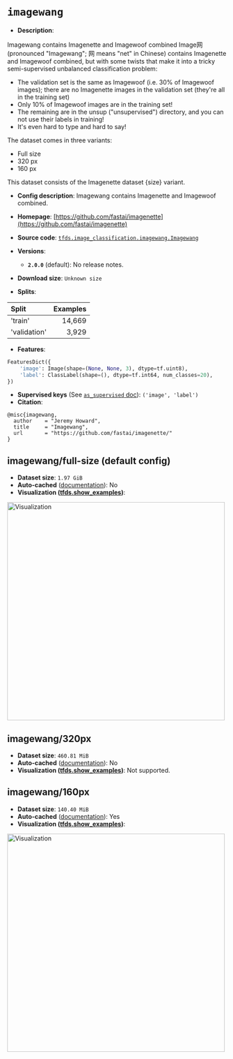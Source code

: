 <div itemscope itemtype="http://schema.org/Dataset">
  <div itemscope itemprop="includedInDataCatalog" itemtype="http://schema.org/DataCatalog">
    <meta itemprop="name" content="TensorFlow Datasets" />
  </div>

  <meta itemprop="name" content="imagewang" />
  <meta itemprop="description" content="Imagewang contains Imagenette and Imagewoof combined&#10;Image网 (pronounced &quot;Imagewang&quot;; 网 means &quot;net&quot; in Chinese) contains Imagenette&#10;and Imagewoof combined, but with some twists that make it into a tricky&#10;semi-supervised unbalanced classification problem:&#10;&#10;* The validation set is the same as Imagewoof (i.e. 30% of Imagewoof images);&#10;  there are no Imagenette images in the validation set (they&#x27;re all in the&#10;  training set)&#10;* Only 10% of Imagewoof images are in the training set!&#10;* The remaining are in the unsup (&quot;unsupervised&quot;) directory, and you can not&#10;  use their labels in training!&#10;* It&#x27;s even hard to type and hard to say!&#10;&#10;The dataset comes in three variants:&#10;&#10;  * Full size&#10;  * 320 px&#10;  * 160 px&#10;&#10;This dataset consists of the Imagenette dataset {size} variant.&#10;&#10;To use this dataset:&#10;&#10;```python&#10;import tensorflow_datasets as tfds&#10;&#10;ds = tfds.load(&#x27;imagewang&#x27;, split=&#x27;train&#x27;)&#10;for ex in ds.take(4):&#10;  print(ex)&#10;```&#10;&#10;See [the guide](https://www.tensorflow.org/datasets/overview) for more&#10;informations on [tensorflow_datasets](https://www.tensorflow.org/datasets).&#10;&#10;" />
  <meta itemprop="url" content="https://www.tensorflow.org/datasets/catalog/imagewang" />
  <meta itemprop="sameAs" content="https://github.com/fastai/imagenette" />
  <meta itemprop="citation" content="@misc{imagewang,&#10;  author    = &quot;Jeremy Howard&quot;,&#10;  title     = &quot;Imagewang&quot;,&#10;  url       = &quot;https://github.com/fastai/imagenette/&quot;&#10;}" />
</div>

# `imagewang`

*   **Description**:

Imagewang contains Imagenette and Imagewoof combined Image网 (pronounced
"Imagewang"; 网 means "net" in Chinese) contains Imagenette and Imagewoof
combined, but with some twists that make it into a tricky semi-supervised
unbalanced classification problem:

*   The validation set is the same as Imagewoof (i.e. 30% of Imagewoof images);
    there are no Imagenette images in the validation set (they're all in the
    training set)
*   Only 10% of Imagewoof images are in the training set!
*   The remaining are in the unsup ("unsupervised") directory, and you can not
    use their labels in training!
*   It's even hard to type and hard to say!

The dataset comes in three variants:

*   Full size
*   320 px
*   160 px

This dataset consists of the Imagenette dataset {size} variant.

*   **Config description**: Imagewang contains Imagenette and Imagewoof
    combined.

*   **Homepage**:
    [https://github.com/fastai/imagenette](https://github.com/fastai/imagenette)

*   **Source code**:
    [`tfds.image_classification.imagewang.Imagewang`](https://github.com/tensorflow/datasets/tree/master/tensorflow_datasets/image_classification/imagewang.py)

*   **Versions**:

    *   **`2.0.0`** (default): No release notes.

*   **Download size**: `Unknown size`

*   **Splits**:

Split        | Examples
:----------- | -------:
'train'      | 14,669
'validation' | 3,929

*   **Features**:

```python
FeaturesDict({
    'image': Image(shape=(None, None, 3), dtype=tf.uint8),
    'label': ClassLabel(shape=(), dtype=tf.int64, num_classes=20),
})
```
*   **Supervised keys** (See
    [`as_supervised` doc](https://www.tensorflow.org/datasets/api_docs/python/tfds/load#args)):
    `('image', 'label')`
*   **Citation**:

```
@misc{imagewang,
  author    = "Jeremy Howard",
  title     = "Imagewang",
  url       = "https://github.com/fastai/imagenette/"
}
```

## imagewang/full-size (default config)

*   **Dataset size**: `1.97 GiB`
*   **Auto-cached**
    ([documentation](https://www.tensorflow.org/datasets/performances#auto-caching)):
    No
*   **Visualization
    ([tfds.show_examples](https://www.tensorflow.org/datasets/api_docs/python/tfds/visualization/show_examples))**:

<img src="https://storage.googleapis.com/tfds-data/visualization/imagewang-full-size-2.0.0.png" alt="Visualization" width="500px">

## imagewang/320px

*   **Dataset size**: `460.81 MiB`
*   **Auto-cached**
    ([documentation](https://www.tensorflow.org/datasets/performances#auto-caching)):
    No
*   **Visualization
    ([tfds.show_examples](https://www.tensorflow.org/datasets/api_docs/python/tfds/visualization/show_examples))**:
    Not supported.

## imagewang/160px

*   **Dataset size**: `140.40 MiB`
*   **Auto-cached**
    ([documentation](https://www.tensorflow.org/datasets/performances#auto-caching)):
    Yes
*   **Visualization
    ([tfds.show_examples](https://www.tensorflow.org/datasets/api_docs/python/tfds/visualization/show_examples))**:

<img src="https://storage.googleapis.com/tfds-data/visualization/imagewang-160px-2.0.0.png" alt="Visualization" width="500px">
